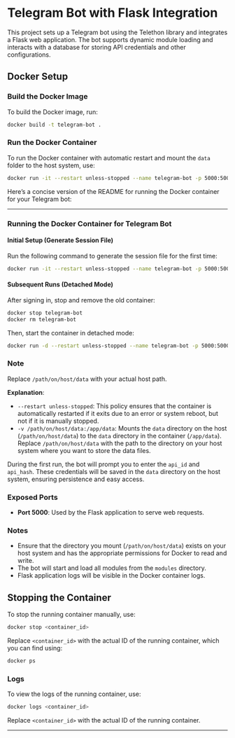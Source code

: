 # Telegram Bot with Flask Integration

This project sets up a Telegram bot using the Telethon library and integrates a Flask web application. The bot supports dynamic module loading and interacts with a database for storing API credentials and other configurations.

## Docker Setup

### Build the Docker Image

To build the Docker image, run:

```sh
docker build -t telegram-bot .
```

### Run the Docker Container

To run the Docker container with automatic restart and mount the `data` folder to the host system, use:

```sh
docker run -it --restart unless-stopped --name telegram-bot -p 5000:5000 -v /path/on/host/data:/app/data telegram-bot
```

Here’s a concise version of the README for running the Docker container for your Telegram bot:

---

### Running the Docker Container for Telegram Bot

#### Initial Setup (Generate Session File)

Run the following command to generate the session file for the first time:

```sh
docker run -it --restart unless-stopped --name telegram-bot -p 5000:5000 -v /path/on/host/data:/app/data rajlabs/tgbot
```

#### Subsequent Runs (Detached Mode)

After signing in, stop and remove the old container:

```sh
docker stop telegram-bot
docker rm telegram-bot
```

Then, start the container in detached mode:

```sh
docker run -d --restart unless-stopped --name telegram-bot -p 5000:5000 -v /path/on/host/data:/app/data rajlabs/tgbot
```

### Note

Replace `/path/on/host/data` with your actual host path.




**Explanation**:
- `--restart unless-stopped`: This policy ensures that the container is automatically restarted if it exits due to an error or system reboot, but not if it is manually stopped.
- `-v /path/on/host/data:/app/data`: Mounts the `data` directory on the host (`/path/on/host/data`) to the `data` directory in the container (`/app/data`). Replace `/path/on/host/data` with the path to the directory on your host system where you want to store the data files.

During the first run, the bot will prompt you to enter the `api_id` and `api_hash`. These credentials will be saved in the `data` directory on the host system, ensuring persistence and easy access.

### Exposed Ports

- **Port 5000**: Used by the Flask application to serve web requests.

### Notes

- Ensure that the directory you mount (`/path/on/host/data`) exists on your host system and has the appropriate permissions for Docker to read and write.
- The bot will start and load all modules from the `modules` directory.
- Flask application logs will be visible in the Docker container logs.

## Stopping the Container

To stop the running container manually, use:

```sh
docker stop <container_id>
```

Replace `<container_id>` with the actual ID of the running container, which you can find using:

```sh
docker ps
```

### Logs

To view the logs of the running container, use:

```sh
docker logs <container_id>
```

Replace `<container_id>` with the actual ID of the running container.

---